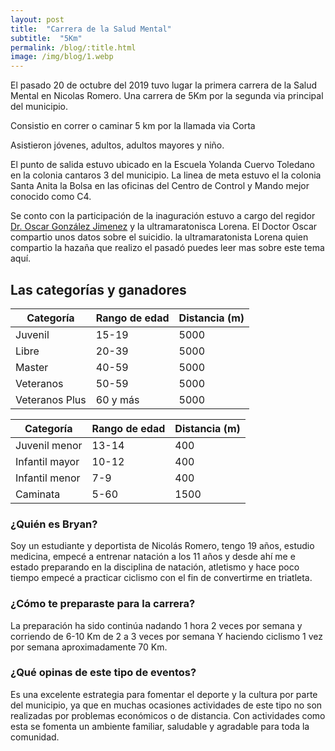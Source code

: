 ```yaml
---
layout: post
title:  "Carrera de la Salud Mental"
subtitle:  "5Km"
permalink: /blog/:title.html
image: /img/blog/1.webp
---
```


El pasado 20 de octubre del 2019 tuvo lugar la primera carrera de la Salud Mental en Nicolas Romero. Una carrera de 5Km por la segunda via principal del municipio.

Consistio en correr o caminar 5 km por la llamada via Corta

Asistieron jóvenes, adultos, adultos mayores y niño.

El punto de salida estuvo ubicado en la Escuela Yolanda Cuervo Toledano en la colonia cantaros 3 del municipio. La linea de meta estuvo el la colonia Santa Anita la Bolsa en las oficinas del Centro de Control y Mando mejor conocido como C4.

Se conto con la participación de la inaguración estuvo a cargo del regidor [Dr. Oscar González Jimenez]() y la ultramaratonisca Lorena. El Doctor Oscar compartio unos datos sobre el suicidio.
la ultramaratonista Lorena quien compartio la hazaña que realizo el pasadó puedes leer mas sobre este tema aquí.

## Las categorías y ganadores

| Categoría  | Rango de edad | Distancia (m)|
| ---------- | ------------- | -------------|
|Juvenil     |     15-19     |         5000 |
|Libre       |     20-39     |         5000 |
|Master      |     40-59     |         5000 |
|Veteranos   |     50-59     |         5000 |
|Veteranos Plus|   60 y más  |         5000 |

| Categoría    |Rango de edad | Distancia (m)|
| ----------   | -------------| -------------|
|Juvenil menor |    13-14     |          400 |
|Infantil mayor|    10-12     |          400 |
|Infantil menor|      7-9     |          400 |
|Caminata      |      5-60    |         1500 |


### ¿Quién es Bryan?

Soy un estudiante y deportista de Nicolás Romero, tengo 19 años, estudio medicina, empecé a entrenar natación a los 11 años y desde ahí me e estado preparando en la disciplina de natación, atletismo y hace poco tiempo empecé a practicar ciclismo con el fin de convertirme en triatleta.

### ¿Cómo te preparaste para la carrera?

La preparación ha sido continúa nadando 1 hora 2 veces por semana y corriendo de 6-10 Km de 2 a 3 veces por semana Y haciendo ciclismo 1 vez por semana aproximadamente 70 Km.

### ¿Qué opinas de este tipo de eventos?

Es una excelente estrategia para fomentar el deporte y la cultura por parte del municipio, ya que en muchas ocasiones actividades de este tipo no son realizadas por problemas económicos o de distancia. Con actividades como esta se fomenta un ambiente familiar, saludable y agradable para toda la comunidad.
